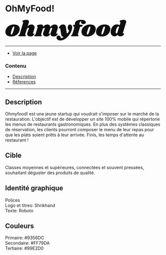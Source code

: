 # OhMyFood! 

![project Image](img/logo/ohmyfood.png)

---

- [Voir la page](#https://xab88.github.io/AlexanderBache_3_13082021/) 

### Contenu

- [Description](#description)
- [Réferences](#references)

---


## Description

Ohmyfood! est une jeune startup qui voudrait s'imposer sur le marché de la restauration. L'objectif est de développer un site 100% mobile qui répertorie les menus de restaurants gastronomiques. En plus des systèmes classiques de réservation, les clients pourront composer le menu de leur repas pour que les plats soient prêts à leur arrivée. Finis, les temps d'attente au restaurant !

## Cible
Classes moyennes et supérieures, connectées et souvent pressées, souhaitant déguster des
produits de qualité.

## Identité graphique
Polices<br/>
Logo et titres: Shrikhand<br/>
Texte: Roboto

## Couleurs
Primaire: #9356DC<br/>
Secondaire: #FF79DA<br/>
Tertiaire: #99E2D0


